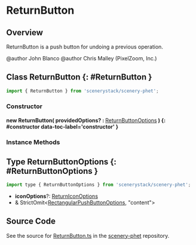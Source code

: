 # ReturnButton

## Overview

ReturnButton is a push button for undoing a previous operation.

@author John Blanco
@author Chris Malley (PixelZoom, Inc.)

## Class ReturnButton {: #ReturnButton }


```js
import { ReturnButton } from 'scenerystack/scenery-phet';
```
### Constructor

#### new ReturnButton( providedOptions? : <span style="font-weight: 400;">[ReturnButtonOptions](../scenery-phet/ReturnButton.md#ReturnButtonOptions)</span> ) {: #constructor data-toc-label='constructor' }

### Instance Methods





## Type ReturnButtonOptions {: #ReturnButtonOptions }


```js
import type { ReturnButtonOptions } from 'scenerystack/scenery-phet';
```


- **iconOptions**?: [ReturnIconOptions](../scenery-phet/ReturnIcon.md#ReturnIconOptions)
- &amp; StrictOmit&lt;[RectangularPushButtonOptions](../sun/RectangularPushButton.md#RectangularPushButtonOptions), "content"&gt;




## Source Code

See the source for [ReturnButton.ts](https://github.com/phetsims/scenery-phet/blob/main/js/buttons/ReturnButton.ts) in the [scenery-phet](https://github.com/phetsims/scenery-phet) repository.
